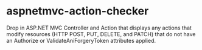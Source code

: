 # aspnetmvc-action-checker
Drop in ASP.NET MVC Controller and Action that displays any actions that modify resources (HTTP POST, PUT, DELETE, and PATCH) that do not have an Authorize or ValidateAniForgeryToken attributes applied.
